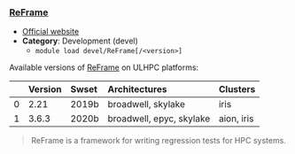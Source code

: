 ### [ReFrame](https://github.com/eth-cscs/reframe)

* [Official website](https://github.com/eth-cscs/reframe)
* __Category__: Development (devel)
    -  `module load devel/ReFrame[/<version>]`

Available versions of [ReFrame](https://github.com/eth-cscs/reframe) on ULHPC platforms:

|    | Version   | Swset   | Architectures            | Clusters   |
|---:|:----------|:--------|:-------------------------|:-----------|
|  0 | 2.21      | 2019b   | broadwell, skylake       | iris       |
|  1 | 3.6.3     | 2020b   | broadwell, epyc, skylake | aion, iris |

> ReFrame is a framework for writing regression tests for HPC systems.
